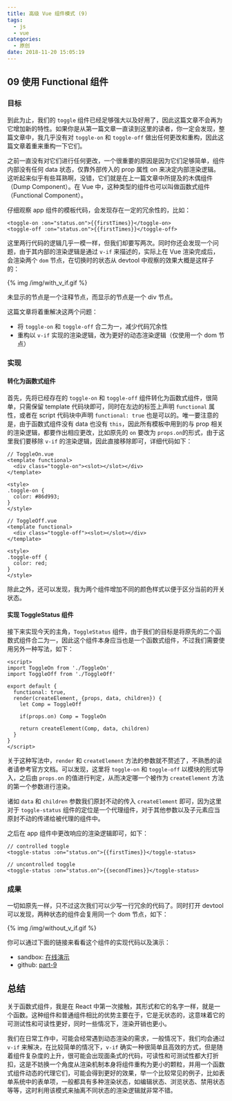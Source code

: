 ```yaml
---
title: 高级 Vue 组件模式 (9)
tags:
  - js
  - vue
categories:
  - 原创
date: 2018-11-20 15:05:19
---
```


## 09 使用 Functional 组件

### 目标
到此为止，我们的 `toggle` 组件已经足够强大以及好用了，因此这篇文章不会再为它增加新的特性。如果你是从第一篇文章一直读到这里的读者，你一定会发现，整篇文章中，我几乎没有对 `toggle-on` 和 `toggle-off` 做出任何更改和重构，因此这篇文章着重来重构一下它们。

之前一直没有对它们进行任何更改，一个很重要的原因是因为它们足够简单，组件内部没有任何 data 状态，仅靠外部传入的 prop 属性 on 来决定内部渲染逻辑。这听起来似乎有些耳熟啊，没错，它们就是在上一篇文章中所提及的木偶组件（Dump Component）。在 Vue 中，这种类型的组件也可以叫做函数式组件（Functional Component）。

仔细观察 app 组件的模板代码，会发现存在一定的冗余性的，比如：
```
<toggle-on :on="status.on">{{firstTimes}}</toggle-on>
<toggle-off :on="status.on">{{firstTimes}}</toggle-off>
```

这里两行代码的逻辑几乎一模一样，但我们却要写两次。同时你还会发现一个问题，由于其内部的渲染逻辑是通过 `v-if` 来描述的，实际上在 Vue 渲染完成后，会渲染两个 `dom` 节点，在切换时的状态从 devtool 中观察的效果大概是这样子的：

{% img /img/with_v_if.gif
%}

未显示的节点是一个注释节点，而显示的节点是一个 div 节点。

这篇文章将着重解决这两个问题：
* 将 `toggle-on` 和 `toggle-off` 合二为一，减少代码冗余性
* 重构以 `v-if` 实现的渲染逻辑，改为更好的动态渲染逻辑（仅使用一个 dom 节点）

### 实现
#### 转化为函数式组件
首先，先将已经存在的 `toggle-on` 和 `toggle-off` 组件转化为函数式组件，很简单，只需保留 template 代码块即可，同时在左边的标签上声明 `functional` 属性，或者在 script 代码块中声明 `functional: true` 也是可以的。唯一要注意的是，由于函数式组件没有 data 也没有 `this`，因此所有模板中用到的与 prop 相关的渲染逻辑，都要作出相应更改，比如原先的 `on` 要改为 `props.on`的形式，由于这里我们要移除 `v-if` 的渲染逻辑，因此直接移除即可，详细代码如下：
```
// ToggleOn.vue
<template functional>
  <div class="toggle-on"><slot></slot></div>
</template>

<style>
.toggle-on {
  color: #86d993;
}
</style>

// ToggleOff.vue
<template functional>
  <div class="toggle-off"><slot></slot></div>
</template>

<style>
.toggle-off {
  color: red;
}
</style>
```
除此之外，还可以发现，我为两个组件增加不同的颜色样式以便于区分当前的开关状态。

#### 实现 ToggleStatus 组件
接下来实现今天的主角，`ToggleStatus` 组件，由于我们的目标是将原先的二个函数式组件合二为一，因此这个组件本身应当也是一个函数式组件，不过我们需要使用另外一种写法，如下：
```
<script>
import ToggleOn from './ToggleOn'
import ToggleOff from './ToggleOff'

export default {
  functional: true,
  render(createElement, {props, data, children}) {
    let Comp = ToggleOff
    
    if(props.on) Comp = ToggleOn

    return createElement(Comp, data, children)
  }
}
</script>
```

关于这种写法中，`render` 和 `createElement` 方法的参数就不赘述了，不熟悉的读者请参考官方文档。可以发现，这里将 `toggle-on` 和 `toggle-off` 以模块的形式导入，之后由 `props.on` 的值进行判定，从而决定哪一个被作为 `createElement` 方法的第一个参数进行渲染。

诸如 `data` 和 `children` 参数我们原封不动的传入 `createElement` 即可，因为这里对于 `toggle-status` 组件的定位是一个代理组件，对于其他参数以及子元素应当原封不动的传递给被代理的组件中。

之后在 app 组件中更改响应的渲染逻辑即可，如下：
```
// controlled toggle
<toggle-status :on="status.on">{{firstTimes}}</toggle-status>

// uncontrolled toggle
<toggle-status :on="status.on">{{secondTimes}}</toggle-status>
```

### 成果
一切如原先一样，只不过这次我们可以少写一行冗余的代码了。同时打开 devtool 可以发现，两种状态的组件会复用同一个 dom 节点，如下：

{% img /img/without_v_if.gif
%}

你可以通过下面的链接来看看这个组件的实现代码以及演示：
* sandbox: [在线演示](https://codesandbox.io/s/nr040rvzjm)
* github: [part-9](https://github.com/haoliangwu/advanced-vue-component-patterns/tree/part-9)

## 总结
关于函数式组件，我是在 React 中第一次接触，其形式和它的名字一样，就是一个函数。这种组件和普通组件相比的优势主要在于，它是无状态的，这意味着它的可测试性和可读性更好，同时一些情况下，渲染开销也更小。

我们在日常工作中，可能会经常遇到动态渲染的需求，一般情况下，我们均会通过 `v-if` 来解决，在比较简单的情况下，`v-if` 确实一种很简单且高效的方式，但是随着组件复杂度的上升，很可能会出现面条式的代码，可读性和可测试性都大打折扣，这是不妨换一个角度从渲染机制本身将组件重构为更小的颗粒，并用一个函数式组件动态的代理它们，可能会得到更好的效果，举一个比较常见的例子，比如表单系统中的表单项，一般都具有多种渲染状态，如编辑状态、浏览状态、禁用状态等等，这时利用该模式来抽离不同状态的渲染逻辑就非常不错。